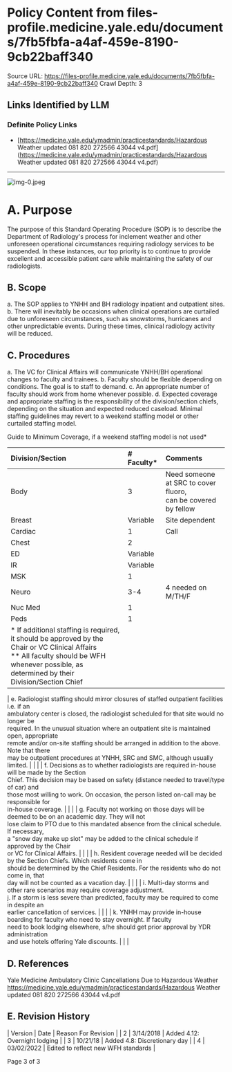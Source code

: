 # Policy Content from files-profile.medicine.yale.edu/documents/7fb5fbfa-a4af-459e-8190-9cb22baff340

Source URL: https://files-profile.medicine.yale.edu/documents/7fb5fbfa-a4af-459e-8190-9cb22baff340
Crawl Depth: 3

## Links Identified by LLM

### Definite Policy Links

- [https://medicine.yale.edu/ymadmin/practicestandards/Hazardous Weather updated 081 820 272566 43044 v4.pdf](https://medicine.yale.edu/ymadmin/practicestandards/Hazardous Weather updated 081 820 272566 43044 v4.pdf)

---

![img-0.jpeg](images/img-0.jpeg.png)

# A. Purpose 

The purpose of this Standard Operating Procedure (SOP) is to describe the Department of Radiology's process for inclement weather and other unforeseen operational circumstances requiring radiology services to be suspended. In these instances, our top priority is to continue to provide excellent and accessible patient care while maintaining the safety of our radiologists.

## B. Scope

a. The SOP applies to YNHH and BH radiology inpatient and outpatient sites.
b. There will inevitably be occasions when clinical operations are curtailed due to unforeseen circumstances, such as snowstorms, hurricanes and other unpredictable events. During these times, clinical radiology activity will be reduced.

## C. Procedures

a. The VC for Clinical Affairs will communicate YNHH/BH operational changes to faculty and trainees.
b. Faculty should be flexible depending on conditions. The goal is to staff to demand.
c. An appropriate number of faculty should work from home whenever possible.
d. Expected coverage and appropriate staffing is the responsibility of the division/section chiefs, depending on the situation and expected reduced caseload. Minimal staffing guidelines may revert to a weekend staffing model or other curtailed staffing model.

Guide to Minimum Coverage, if a weekend staffing model is not used*

| Division/Section | # Faculty* | Comments |
| :-- | :-- | :-- |
| Body | 3 | Need someone at SRC to cover fluoro, <br> can be covered by fellow |
| Breast | Variable | Site dependent |
| Cardiac | 1 | Call |
| Chest | 2 |  |
| ED | Variable |  |
| IR | Variable |  |
| MSK | 1 |  |
| Neuro | 3-4 | 4 needed on M/TH/F |
| Nuc Med | 1 |  |
| Peds | 1 |  |
| * If additional staffing is required, it should be approved by the Chair or VC Clinical Affairs <br> ** All faculty should be WFH whenever possible, as determined by their Division/Section Chief |  |  |

| e. Radiologist staffing should mirror closures of staffed outpatient facilities i.e. if an <br> ambulatory center is closed, the radiologist scheduled for that site would no longer be <br> required. In the unusual situation where an outpatient site is maintained open, appropriate <br> remote and/or on-site staffing should be arranged in addition to the above. Note that there <br> may be outpatient procedures at YNHH, SRC and SMC, although usually limited. |  |  |
| f. Decisions as to whether radiologists are required in-house will be made by the Section <br> Chief. This decision may be based on safety (distance needed to travel/type of car) and <br> those most willing to work. On occasion, the person listed on-call may be responsible for <br> in-house coverage. |  |  |
| g. Faculty not working on those days will be deemed to be on an academic day. They will not <br> lose claim to PTO due to this mandated absence from the clinical schedule. If necessary, <br> a "snow day make up slot" may be added to the clinical schedule if approved by the Chair <br> or VC for Clinical Affairs. |  |  |
| h. Resident coverage needed will be decided by the Section Chiefs. Which residents come in <br> should be determined by the Chief Residents. For the residents who do not come in, that <br> day will not be counted as a vacation day. |  |  |
| i. Multi-day storms and other rare scenarios may require coverage adjustment. <br> j. If a storm is less severe than predicted, faculty may be required to come in despite an <br> earlier cancellation of services. |  |  |
| k. YNHH may provide in-house boarding for faculty who need to stay overnight. If faculty <br> need to book lodging elsewhere, s/he should get prior approval by YDR administration <br> and use hotels offering Yale discounts. |  |  |

## D. References

Yale Medicine Ambulatory Clinic Cancellations Due to Hazardous Weather 
https://medicine.yale.edu/ymadmin/practicestandards/Hazardous Weather updated 081 820 272566 43044 v4.pdf

## E. Revision History

| Version | Date | Reason For Revision |
| 2 | 3/14/2018 | Added 4.12: Overnight lodging |
| 3 | 10/21/18 | Added 4.8: Discretionary day |
| 4 | 03/02/2022 | Edited to reflect new WFH standards |

Page 3 of 3